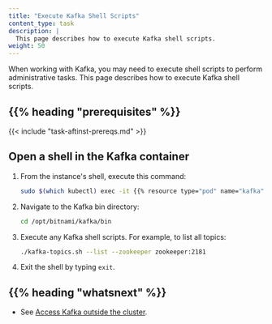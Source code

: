 ```yaml
---
title: "Execute Kafka Shell Scripts"
content_type: task
description: |
  This page describes how to execute Kafka shell scripts.
weight: 50
---
```


<!-- overview -->

When working with Kafka, you may need to execute shell scripts to perform
administrative tasks. This page describes how to execute Kafka shell scripts.

## {{% heading "prerequisites" %}}

{{< include "task-aftinst-prereqs.md" >}}

<!-- steps -->

## Open a shell in the Kafka container

1. From the instance's shell, execute this command:

   ```bash
   sudo $(which kubectl) exec -it {{% resource type="pod" name="kafka" %}} -n united-manufacturing-hub --kubeconfig /etc/rancher/k3s/k3s.yaml -- /bin/sh
   ```

2. Navigate to the Kafka bin directory:

   ```bash
   cd /opt/bitnami/kafka/bin
   ```

3. Execute any Kafka shell scripts. For example, to list all topics:

   ```bash
   ./kafka-topics.sh --list --zookeeper zookeeper:2181
   ```

4. Exit the shell by typing `exit`.

## {{% heading "whatsnext" %}}

- See [Access Kafka outside the cluster](/docs/production-guide/administration/access-kafka-outside-cluster/).
